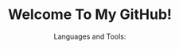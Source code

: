 <h1 align="center">Welcome To My GitHub!</h1>



<p align="center">Languages and Tools:</h1>
<p align="center">
  <a href="https://skillicons.dev%22%3E/
    <img src="https://skillicons.dev/icons?i=py,java,c,cpp,arduino,vscode,html,css,js,react,php,eclipse,androidstudio,figma,powershell" />
  </a>
</p>
